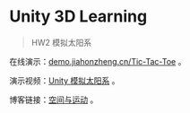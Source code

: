 # Unity 3D Learning

> HW2 模拟太阳系

在线演示：[demo.jiahonzheng.cn/Tic-Tac-Toe](https://demo.jiahonzheng.cn/Tic-Tac-Toe/) 。

演示视频：[Unity 模拟太阳系](https://www.bilibili.com/video/av68043118/) 。

博客链接：[空间与运动](https://blog.jiahonzheng.cn/2019/09/16/%E7%A9%BA%E9%97%B4%E4%B8%8E%E8%BF%90%E5%8A%A8/) 。
